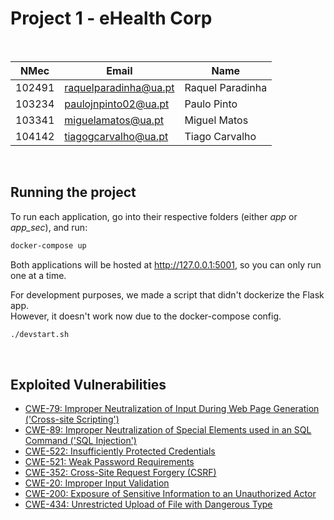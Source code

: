# Project 1 - eHealth Corp

<br>

| NMec   | Email                 | Name             
| ------ | --------------------- | ---------------- 
| 102491 | raquelparadinha@ua.pt | Raquel Paradinha 
| 103234 | paulojnpinto02@ua.pt  | Paulo Pinto      
| 103341 | miguelamatos@ua.pt    | Miguel Matos     
| 104142 | tiagogcarvalho@ua.pt  | Tiago Carvalho   

<br>

## Running the project
To run each application, go into their respective folders (either *app* or *app_sec*), and run:
```bash
docker-compose up
```

Both applications will be hosted at http://127.0.0.1:5001, so you can only run one at a time.

For development purposes, we made a script that didn't dockerize the Flask app.  
However, it doesn't work now due to the docker-compose config.
```bash
./devstart.sh
```

<br>

## Exploited Vulnerabilities
* [CWE-79: Improper Neutralization of Input During Web Page Generation ('Cross-site Scripting')](https://cwe.mitre.org/data/definitions/79.html) 
* [CWE-89: Improper Neutralization of Special Elements used in an SQL Command ('SQL Injection')](https://cwe.mitre.org/data/definitions/89.html) 
* [CWE-522: Insufficiently Protected Credentials](https://cwe.mitre.org/data/definitions/522.html)
* [CWE-521: Weak Password Requirements](https://cwe.mitre.org/data/definitions/521.html)
* [CWE-352: Cross-Site Request Forgery (CSRF)](https://cwe.mitre.org/data/definitions/352.html)
* [CWE-20: Improper Input Validation](https://cwe.mitre.org/data/definitions/20.html)
* [CWE-200: Exposure of Sensitive Information to an Unauthorized Actor](https://cwe.mitre.org/data/definitions/200.html)
* [CWE-434: Unrestricted Upload of File with Dangerous Type](https://cwe.mitre.org/data/definitions/434.html)